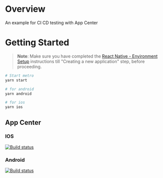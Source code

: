 # Overview

An example for CI CD testing with App Center

# Getting Started

> **Note**: Make sure you have completed the [React Native - Environment Setup](https://reactnative.dev/docs/environment-setup) instructions till "Creating a new application" step, before proceeding.

```bash
# Start metro
yarn start

# for android
yarn android

# for ios
yarn ios
```

## App Center

### IOS

[![Build status](https://build.appcenter.ms/v0.1/apps/656570ac-4d99-41c0-b20b-fc2c1f9ed0f5/branches/develop/badge)](https://appcenter.ms)

### Android

[![Build status](https://build.appcenter.ms/v0.1/apps/abac4066-32c3-460e-981a-d85ac7856d1e/branches/develop/badge)](https://appcenter.ms)
